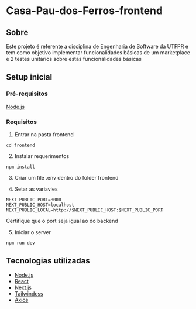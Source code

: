 # Casa-Pau-dos-Ferros-frontend

## Sobre
Este projeto é referente a disciplina de Engenharia de Software da UTFPR e tem como objetivo implementar funcionalidades básicas de um marketplace e 2 testes unitários sobre estas funcionalidades básicas

## Setup inicial
### Pré-requisitos
[Node.js](https://nodejs.org/en/download)
### Requisitos

1. Entrar na pasta frontend
```
cd frontend
```

2. Instalar requerimentos
```
npm install
```
3. Criar um file .env dentro do folder frontend

4. Setar as variavies

```
NEXT_PUBLIC_PORT=8000
NEXT_PUBLIC_HOST=localhost
NEXT_PUBLIC_LOCAL=http://$NEXT_PUBLIC_HOST:$NEXT_PUBLIC_PORT
```
Certifique que o port seja igual ao do backend

5. Iniciar o server
```
npm run dev
```

## Tecnologias utilizadas
- [Node.js](https://nodejs.org/en)
- [React](https://react.dev/)
- [Next.js](https://nextjs.org/)
- [Tailwindcss](https://tailwindcss.com/)
- [Axios](https://axios-http.com/)
